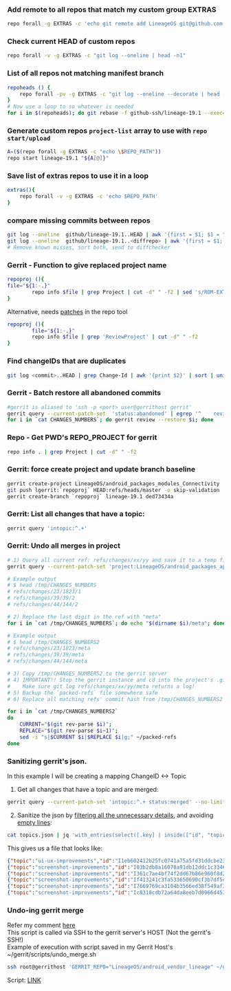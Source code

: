 ### Add remote to all repos that match my custom group EXTRAS
```bash
repo forall -g EXTRAS -c 'echo git remote add LineageOS git@github.com:$(echo ${REPO_PROJECT} | sed "s|ROM-EXTRAS|LineageOS|g;")'
```
### Check current HEAD of custom repos
```bash
repo forall -v -g EXTRAS -c "git log --oneline | head -n1"
```
### List of all repos not matching manifest branch
```bash
repoheads () {
    repo forall -pv -g EXTRAS -c "git log --oneline --decorate | head -n1" | grep -v github-ssh/lineage-19.1 | grep HEAD -B1 |grep project | cut -d' ' -f2
}
# Now use a loop to so whatever is needed
for i in $(repoheads); do git rebase -f github-ssh/lineage-19.1 --exec="git commit --amend --no-edit"
```
### Generate custom repos `project-list` array to use with `repo start/upload`
```bash
A=($(repo forall -g EXTRAS -c "echo \$REPO_PATH"))
repo start lineage-19.1 "${A[@]}"
```

### Save list of extras repos to use it in a loop
```bash
extras(){
    repo forall -v -g EXTRAS -c 'echo $REPO_PATH'
}
```
### compare missing commits between repos

```bash
git log --oneline  github/lineage-19.1..HEAD | awk '{first = $1; $1 = ""; print $0, "#", first; }'
git log --oneline  github/lineage-19.1..<diffrepo> | awk '{first = $1; $1 = ""; print $0, "#", first; }'
# Remove known misses, sort both, send to diffchecker
```
### Gerrit - Function to give replaced project name
```bash
repoproj (){
file="${1:-.}"
        repo info $file | grep Project | cut -d" " -f2 | sed 's/ROM-EXTRAS/LineageOS/g'
}
```
Alternative, needs [patches](https://github.com/OSS-App-Forks/git-repo) in the repo tool
```bash
repoproj (){
        file="${1:-.}"
        repo info $file | grep 'ReviewProject' | cut -d" " -f2
}
```
### Find changeIDs that are duplicates
```bash
git log <commit>..HEAD | grep Change-Id | awk '{print $2}' | sort | uniq -d
```
### Gerrit - Batch restore all abandoned commits
```bash
#gerrit is aliased to 'ssh -p <port> user@gerrithost gerrit'
gerrit query --current-patch-set  'status:abandoned' | egrep '^    revision' | awk '{print $2}' > CHANGES_NUMBERS
for i in `cat CHANGES_NUMBERS`; do gerrit review --restore $i; done
 ```
### Repo - Get PWD's REPO_PROJECT for gerrit
```bash
repo info . | grep Project | cut -d" " -f2
```
### Gerrit: force create project and update branch baseline
```bash
gerrit create-project LineageOS/android_packages_modules_Connectivity
git push lgerrit:`repoproj` HEAD:refs/heads/master -o skip-validation
gerrit create-branch `repoproj` lineage-19.1 ded73434a
```
### Gerrit: List all changes that have a topic:
```bash
gerrit query 'intopic:^.+'
```
### Gerrit: Undo all merges in project
```bash
# 1) Query all current ref: refs/changes/xx/yy and save it to a temp file
gerrit query --current-patch-set 'project:LineageOS/android_packages_apps_Settings status:merged' | egrep "^    ref:" | cut -d' ' -f6 >/tmp/CHANGES_NUMBERS

# Example output
# $ head /tmp/CHANGES_NUMBERS
# refs/changes/23/1823/1
# refs/changes/39/39/2
# refs/changes/44/144/2

# 2) Replace the last digit in the ref with "meta"
for i in `cat /tmp/CHANGES_NUMBERS`; do echo "$(dirname $i)/meta"; done > /tmp/CHANGES_NUMBERS2

# Example output
# $ head /tmp/CHANGES_NUMBERS2
# refs/changes/23/1823/meta
# refs/changes/39/39/meta
# refs/changes/44/144/meta

# 3) Copy /tmp/CHANGES_NUMBERS2 to the gerrit server
# 4) IMPORTANT!! Stop the gerrit instance and cd into the project's .git directory
#    Make sure git log refs/changes/xx/yy/meta returns a log!
# 5) Backup the `packed-refs` file somewhere safe
# 6) Replace all matching refs' commit hash from /tmp/CHANGES_NUMBERS2 with refs/changes/xx/yy/meta~1

for i in `cat /tmp/CHANGES_NUMBERS2`
do
    CURRENT="$(git rev-parse $i)";
    REPLACE="$(git rev-parse $i~1)";
    sed -i "s|$CURRENT $i|$REPLACE $i|g;" ~/packed-refs
done
```
### Sanitizing gerrit's json.
In this example I will be creating a mapping ChangeID <-> Topic

1) Get all changes that have a topic and are merged:
```bash
gerrit query --current-patch-set 'intopic:^.+ status:merged' --no-limit --format=JSON > topics.json
```
2) Sanitize the json by [filtering all the unnecessary details](https://stackoverflow.com/a/46293052/6437140), and avoiding [empty lines](https://stackoverflow.com/a/26196653/6437140):
```bash
cat topics.json | jq 'with_entries(select([.key] | inside(["id", "topic"])))' | jq -c 'select(length > 0)' > gerrit.json
```
This gives us a file that looks like:
```json
{"topic":"ui-ux-improvements","id":"I1eb602412b25fc0741a75a5fd31ddcbe23fd8885"}
{"topic":"screenshot-improvements","id":"I03b2db8a16078a91db12ddc1c3346d4a8ff0895c"}
{"topic":"screenshot-improvements","id":"I361c7ae4bf74f2dd67b86e960f8d2d6ef63f5b8f"}
{"topic":"screenshot-improvements","id":"If413241c3fa533650690cf3b7df5c05fb2f8c8ed"}
{"topic":"screenshot-improvements","id":"I7669769ca3104b3566ed38f549af384f83d92d81"}
{"topic":"screenshot-improvements","id":"Ic8318cdb72a64da8eeb7d0966d45314d450d2d39"}
```

### Undo-ing gerrit merge
Refer my comment [here](https://stackoverflow.com/a/76076081/6437140)  
This script is called via SSH to the gerrit server's HOST (Not the gerrit's SSH!)  
Example of execution with script saved in my Gerrit Host's ~/gerrit/scripts/undo_merge.sh
```bash
ssh root@gerrithost 'GERRIT_REPO="LineageOS/android_vendor_lineage" ~/gerrit/scripts/undo_merge.sh'
```
Script: [LINK](dumps/undo_merge.sh)
